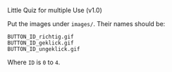 Little Quiz for multiple Use (v1.0)

Put the images under `images/`. Their names should be:

```
BUTTON_ID_richtig.gif
BUTTON_ID_geklick.gif
BUTTON_ID_ungeklick.gif
```

Where `ID` is `0` to `4`.
